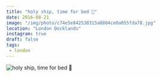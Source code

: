 ```yaml
---
title: "holy ship, time for bed 🌙"
date: 2016-08-21
image: "/img/photo/c74e5e842538315a0804ce0a055fda78.jpg"
location: "London Docklands"
instagram: true
draft: false
tags:
 - london
---
```


![holy ship, time for bed 🌙](/img/photo/c74e5e842538315a0804ce0a055fda78.jpg)
